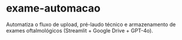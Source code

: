 # exame-automacao
Automatiza o fluxo de upload, pré-laudo técnico e armazenamento de exames oftalmológicos (Streamlit + Google Drive + GPT-4o).

